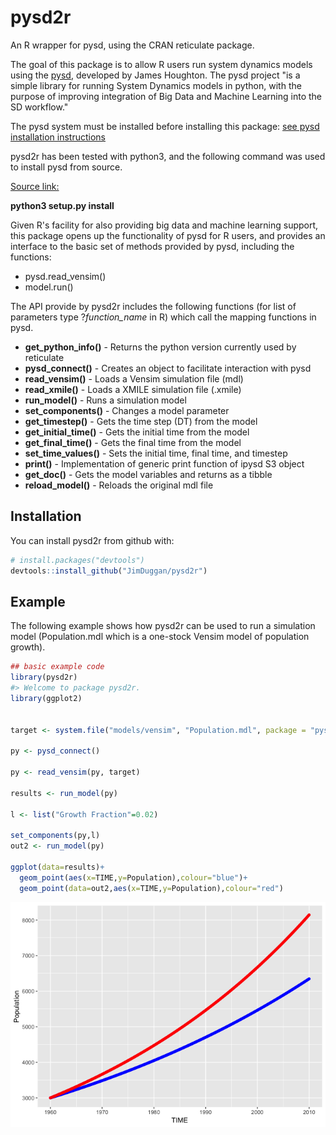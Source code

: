 
<!-- README.md is generated from README.Rmd. Please edit that file -->
pysd2r
======

An R wrapper for pysd, using the CRAN reticulate package.

The goal of this package is to allow R users run system dynamics models using the [pysd](https://pysd.readthedocs.io/en/master/), developed by James Houghton. The pysd project "is a simple library for running System Dynamics models in python, with the purpose of improving integration of Big Data and Machine Learning into the SD workflow."

The pysd system must be installed before installing this package: [see pysd installation instructions](https://pysd.readthedocs.io/en/master/installation.html)

pysd2r has been tested with python3, and the following command was used to install pysd from source.

[Source link:](https://github.com/JamesPHoughton/pysd)

**python3 setup.py install**

Given R's facility for also providing big data and machine learning support, this package opens up the functionality of pysd for R users, and provides an interface to the basic set of methods provided by pysd, including the functions:

-   pysd.read\_vensim()
-   model.run()

The API provide by pysd2r includes the following functions (for list of parameters type ?*function\_name* in R) which call the mapping functions in pysd.

-   **get\_python\_info()** - Returns the python version currently used by reticulate
-   **pysd\_connect()** - Creates an object to facilitate interaction with pysd
-   **read\_vensim()** - Loads a Vensim simulation file (mdl)
-   **read\_xmile()** - Loads a XMILE simulation file (.xmile)
-   **run\_model()** - Runs a simulation model
-   **set\_components()** - Changes a model parameter
-   **get\_timestep()** - Gets the time step (DT) from the model
-   **get\_initial\_time()** - Gets the initial time from the model
-   **get\_final\_time()** - Gets the final time from the model
-   **set\_time\_values()** - Sets the initial time, final time, and timestep
-   **print()** - Implementation of generic print function of ipysd S3 object
-   **get\_doc()** - Gets the model variables and returns as a tibble
-   **reload\_model()** - Reloads the original mdl file

Installation
------------

You can install pysd2r from github with:

``` r
# install.packages("devtools")
devtools::install_github("JimDuggan/pysd2r")
```

Example
-------

The following example shows how pysd2r can be used to run a simulation model (Population.mdl which is a one-stock Vensim model of population growth).

``` r
## basic example code
library(pysd2r)
#> Welcome to package pysd2r.
library(ggplot2)


target <- system.file("models/vensim", "Population.mdl", package = "pysd2r")

py <- pysd_connect()

py <- read_vensim(py, target)

results <- run_model(py)

l <- list("Growth Fraction"=0.02)

set_components(py,l)
out2 <- run_model(py)

ggplot(data=results)+
  geom_point(aes(x=TIME,y=Population),colour="blue")+
  geom_point(data=out2,aes(x=TIME,y=Population),colour="red")
```

![](README-example-1.png)
